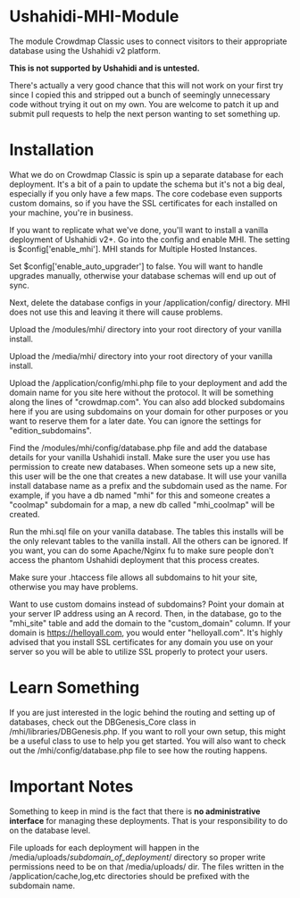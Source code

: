 Ushahidi-MHI-Module
===================

The module Crowdmap Classic uses to connect visitors to their appropriate database using the Ushahidi v2 platform.

**This is not supported by Ushahidi and is untested.**

There's actually a very good chance that this will not work on your first try since I copied this and stripped out a bunch of seemingly unnecessary code without trying it out on my own. You are welcome to patch it up and submit pull requests to help the next person wanting to set something up.

Installation
============

What we do on Crowdmap Classic is spin up a separate database for each deployment. It's a bit of a pain to update the schema but it's not a big deal, especially if you only have a few maps. The core codebase even supports custom domains, so if you have the SSL certificates for each installed on your machine, you're in business.

If you want to replicate what we've done, you'll want to install a vanilla deployment of Ushahidi v2+. Go into the config and enable MHI. The setting is $config['enable_mhi']. MHI stands for Multiple Hosted Instances.

Set $config['enable_auto_upgrader'] to false. You will want to handle upgrades manually, otherwise your database schemas will end up out of sync.

Next, delete the database configs in your /application/config/ directory. MHI does not use this and leaving it there will cause problems.

Upload the /modules/mhi/ directory into your root directory of your vanilla install.

Upload the /media/mhi/ directory into your root directory of your vanilla install.

Upload the /application/config/mhi.php file to your deployment and add the domain name for you site here without the protocol. It will be something along the lines of "crowdmap.com". You can also add blocked subdomains here if you are using subdomains on your domain for other purposes or you want to reserve them for a later date. You can ignore the settings for "edition_subdomains".

Find the /modules/mhi/config/database.php file and add the database details for your vanilla Ushahidi install. Make sure the user you use has permission to create new databases. When someone sets up a new site, this user will be the one that creates a new database. It will use your vanilla install database name as a prefix and the subdomain used as the name. For example, if you have a db named "mhi" for this and someone creates a "coolmap" subdomain for a map, a new db called "mhi_coolmap" will be created.

Run the mhi.sql file on your vanilla database. The tables this installs will be the only relevant tables to the vanilla install. All the others can be ignored. If you want, you can do some Apache/Nginx fu to make sure people don't access the phantom Ushahidi deployment that this process creates.

Make sure your .htaccess file allows all subdomains to hit your site, otherwise you may have problems.

Want to use custom domains instead of subdomains? Point your domain at your server IP address using an A record. Then, in the database, go to the "mhi_site" table and add the domain to the "custom_domain" column. If your domain is https://helloyall.com, you would enter "helloyall.com". It's highly advised that you install SSL certificates for any domain you use on your server so you will be able to utilize SSL properly to protect your users.

Learn Something
===============

If you are just interested in the logic behind the routing and setting up of databases, check out the DBGenesis_Core class in /mhi/libraries/DBGenesis.php. If you want to roll your own setup, this might be a useful class to use to help you get started. You will also want to check out the /mhi/config/database.php file to see how the routing happens.

Important Notes
===============

Something to keep in mind is the fact that there is **no administrative interface** for managing these deployments. That is your responsibility to do on the database level.

File uploads for each deployment will happen in the /media/uploads/*subdomain_of_deployment*/ directory so proper write permissions need to be on that /media/uploads/ dir. The files written in the /application/cache,log,etc directories should be prefixed with the subdomain name.
